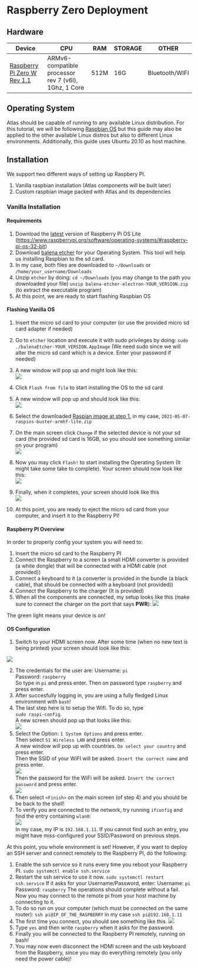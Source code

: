 # Raspberry Zero Deployment
## Hardware
| Device                      	| CPU                                                  	| RAM  	| STORAGE 	| OTHER 	|
|-----------------------------	|------------------------------------------------------	|------	|---------	|-------	|
| [Raspberry Pi Zero W Rev 1.1](https://thepihut.com/products/raspberry-pi-zero-wh-starter-kit) 	| ARMv6-compatible processor rev 7 (v6l), 1Ghz, 1 Core 	| 512M 	| 16G     	|Bluetooth/WIFI|


## Operating System
Atlas should be capable of running to any available Linux distribution.
For this tutorial, we will be following [Raspbian OS](https://www.raspbian.org/) but this guide may also be applied to the other 
available Linux distros but also to different Linux environments. Additionally, this guide uses Ubuntu 20.10 as host machine.

## Installation
We support two different ways of setting up Raspbery PI.
1.  Vanilla raspbian installation (Atlas components will be built later) 
2.  Custom raspbian image packed with Atlas and its dependencies

### Vanilla Installation
#### Requirements
1. Download the [latest](https://downloads.raspberrypi.org/raspios_lite_armhf/images/raspios_lite_armhf-2021-05-28/2021-05-07-raspios-buster-armhf-lite.zip) version of Raspberry Pi OS Lite (https://www.raspberrypi.org/software/operating-systems/#raspberry-pi-os-32-bit)
2. Download [balena etcher](https://www.balena.io/etcher/) for your Operating System. This tool will help us installing Raspbian to the sd card.
3. In my case, both files are downloaded to `~/Downloads` or `/home/your_username/Downloads`
4. Unzip `etcher` by doing:
    `cd ~/Downloads` (you may change to the path you downloaded your file)
    `unzip balena-etcher-electron-YOUR_VERSION.zip` (to extract the executable program)
5. At this point, we are ready to start flashing Raspbian OS

#### Flashing Vanilla OS
1. Insert the micro sd card to your computer (or use the provided micro sd card adapter if needed)
2. Go to `etcher` location and execute it with sudo privileges by doing:
`sudo ./balenaEtcher-YOUR_VERSION.AppImage` 
(We need sudo since we will alter the micro sd card which is a device. Enter your password if needed)
3. A new window will pop up and might look like this:  
![](https://raw.githubusercontent.com/dkarnikis/rpi_atlas_tutorial/main/imgs/etcher.png)  
4. Click `Flash from file` to start installing the OS to the sd card
5. A new window will pop up and should look like this:  
![](https://raw.githubusercontent.com/dkarnikis/rpi_atlas_tutorial/main/imgs/etcher_os.png)  
6. Select the downloaded [Raspian image at step 1.](#Requirements) in my case, `2021-05-07-raspios-buster-armhf-lite.zip`
7. On the main screen click `Change` if the selected device is not your sd card (the provided sd card is 16GB, so you should see something similar on your program)  
![](https://raw.githubusercontent.com/dkarnikis/rpi_atlas_tutorial/main/imgs/etcher.png)  
8. Now you may click `Flash!` to start installing the Operating System (It might take some take to complete).
Your screen should now look like this:  
![](https://raw.githubusercontent.com/dkarnikis/rpi_atlas_tutorial/main/imgs/etcher_flash.png)  
9. Finally, when it completes, your screen should look like this  
![](https://raw.githubusercontent.com/dkarnikis/rpi_atlas_tutorial/main/imgs/etcher_complete.png)

10. At this point, you are ready to eject the micro sd card from your computer, and insert it to the Raspberry PI!

#### Raspberry PI Overview
In order to properly config your system you will need to:
1. Insert the micro sd card to the Raspberry PI
2. Connect the Raspberry to a screen (a small HDMI converter is provided (a white dongle) that will be connected with a HDMI cable (not provided))
3. Connect a keyboard to it (a converter is provided in the bundle (a black cable), that should be connected with a keyboard (not provided))
4. Connect the Raspberry to the charger (It is provided)
5. When all the components are connected, my setup looks like this (make sure to connect the charger on the port that says **PWR**):
![](https://raw.githubusercontent.com/dkarnikis/rpi_atlas_tutorial/main/imgs/rpi.png)

The green light means your device is on!

#### OS Configuration
1. Switch to your HDMI screen now. After some time (when no new text is being printed) your screen should look like this:

![](https://raw.githubusercontent.com/dkarnikis/rpi_atlas_tutorial/main/imgs/screen.jpg)

2. The credentials for the user are:
Username: `pi`  
Password: `raspberry`  
So type in `pi` and press enter. Then on password type `raspberry` and press enter.  
3. After succesfully logging in, you are using a fully fledged Linux environment with `bash`!  
4. The last step here is to setup the Wifi. To do so, type  
`sudo raspi-config`.  
A new screen should pop up that looks like this:  
![](https://raw.githubusercontent.com/dkarnikis/rpi_atlas_tutorial/main/imgs/raspi.jpg)  
5. Select the Option: `1 System Options` and press enter.  
Then select `S1 Wireless LAN` and press enter.  
A new window will pop up with countries. `Do select your country` and press enter.  
Then the SSID of your WiFI will be asked. `Insert the correct name` and press enter.  
![](https://raw.githubusercontent.com/dkarnikis/rpi_atlas_tutorial/main/imgs/ssid.png)  
Then the password for the WiFi will be asked. `Insert the correct password` and press enter.  
![](https://raw.githubusercontent.com/dkarnikis/rpi_atlas_tutorial/main/imgs/pass.jpg)  
6. Then select `<Finish>` on the main screen (of step 4) and you should be be back to the shell!
7. To verify you are connected to the network, try running `ifconfig` and find the entry containing `wlan0`:  
![](https://raw.githubusercontent.com/dkarnikis/rpi_atlas_tutorial/main/imgs/wlan0.png)  
In my case, my IP is `192.168.1.11`. 
If you cannot find such an entry, you might have miss-configured your SSID/Password on previous steps.

At this point, you whole environment is set! However, if you want to deploy an SSH server and connect remotely to the Raspberry PI,
do the following:
1. Enable the ssh service so it runs every time you reboot your Raspberry PI. 
`sudo systemctl enable ssh.service`
2. Restart the ssh service to use it now.
`sudo systemctl restart ssh.service`
If it asks for your Username/Password, enter:
Username: `pi`
Password: `raspberry`
The operations should complete without a fail.
Now you may connect to the remote pi from your host machine by connecting to it. 
3. To do so run on your computer (which must be connected on the same router):
`ssh pi@IP_OF_THE_RASPBERRY` in my case 
`ssh pi@192.168.1.11`
4. The first time you connect, you should see something like this.
![](https://raw.githubusercontent.com/dkarnikis/rpi_atlas_tutorial/main/imgs/ssh.png)
5. Type `yes` and then write `raspberry` when it asks for the password.
6. Finally you will be connected to the Raspberry PI remotely, running on bash!
7. You may now even disconnect the HDMI screen and the usb keyboard from the Raspberry, since you may do everything remotely (you only need the power cable)!
